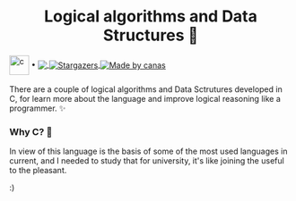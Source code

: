 <h1 align="center">Logical algorithms and Data Structures  🤖</h1>

<div>
  <img align="center" src="https://simpleicons.org/icons/c.svg" alt="c" height="35px"> • 
  <a href="https://replit.com/@canas11?path=folder/Logical%20Algorithms%20and%20Data%20Structures%20in%20C">
    <img align="center" src="https://img.shields.io/static/v1?label=Replit&message=Click to visit&color=DD1200&logo=Replit">
  </a>
  <a href="https://github.com/1canas/logical-algorithms-and-data-structures/stargazers">
    <img align="center" alt="Stargazers" src="https://img.shields.io/github/stars/1canas/logical-algorithms-and-data-structures">
  </a>
  <a href="https://github.com/1canas">
    <img align="center" alt="Made by canas" src="https://img.shields.io/badge/made%20by-canas-%237519C1">
  </a>
</div>

<br>
There are a couple of logical algorithms and Data Sctrutures developed in C, for learn more about the language and improve logical reasoning like a programmer. ✨

### Why C? 🤔
In view of this language is the basis of some of the most used languages in current,  and I needed to study that for university, it's like joining the useful to the pleasant.

:)
